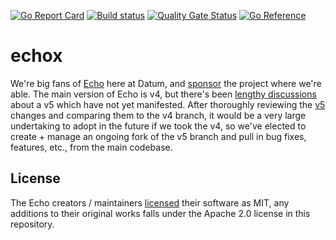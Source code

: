 [![Go Report Card](https://goreportcard.com/badge/github.com/datumforge/echox)](https://goreportcard.com/report/github.com/datumforge/echox)
[![Build status](https://badge.buildkite.com/0b1d553483e898c1eb1a19c14eb55e5110638194cc9e6e1f81.svg)](https://buildkite.com/datum/echox)
[![Quality Gate Status](https://sonarcloud.io/api/project_badges/measure?project=datumforge_datum&metric=alert_status)](https://sonarcloud.io/summary/new_code?id=datumforge_echox)
[![Go Reference](https://pkg.go.dev/badge/github.com/datumforge/echox.svg)](https://pkg.go.dev/github.com/datumforge/echox)

# echox

We're big fans of [Echo](https://github.com/labstack/echo) here at Datum, and [sponsor](https://github.com/sponsors/labstack) the project where we're able. The main version of Echo is v4, but there's been [lengthy discussions](https://github.com/labstack/echo/discussions/2000) about a v5 which have not yet manifested. After thoroughly reviewing the [v5](https://github.com/labstack/echo/tree/v5_alpha) changes and comparing them to the v4 branch, it would be a very large undertaking to adopt in the future if we took the v4, so we've elected to create + manage an ongoing fork of the v5 branch and pull in bug fixes, features, etc., from the main codebase.

## License

The Echo creators / maintainers [licensed](https://github.com/labstack/echo/blob/master/LICENSE) their software as MIT, any additions to their original works falls under the Apache 2.0 license in this repository.